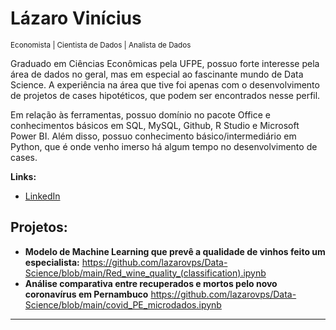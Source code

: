# Lázaro Vinícius
<sub>Economista | Cientista de Dados | Analista de Dados</sub>

Graduado em Ciências Econômicas pela UFPE, possuo forte interesse pela área de dados no geral, mas em especial ao fascinante mundo de Data Science. A experiência na área que tive foi apenas com o desenvolvimento de projetos de cases hipotéticos, que podem ser encontrados nesse perfil.

Em relação às ferramentas, possuo domínio no pacote Office e conhecimentos básicos em SQL, MySQL, Github, R Studio e Microsoft Power BI. Além disso, possuo conhecimento básico/intermediário em Python, que é onde venho imerso há algum tempo no desenvolvimento de cases.


**Links:**
* [LinkedIn](https://www.linkedin.com/in/lazaro-vinicius/)


## Projetos:


* **Modelo de Machine Learning que prevê a qualidade de vinhos feito um especialista:** https://github.com/lazarovps/Data-Science/blob/main/Red_wine_quality_(classification).ipynb
* **Análise comparativa entre recuperados e mortos pelo novo coronavírus em Pernambuco** https://github.com/lazarovps/Data-Science/blob/main/covid_PE_microdados.ipynb
---


